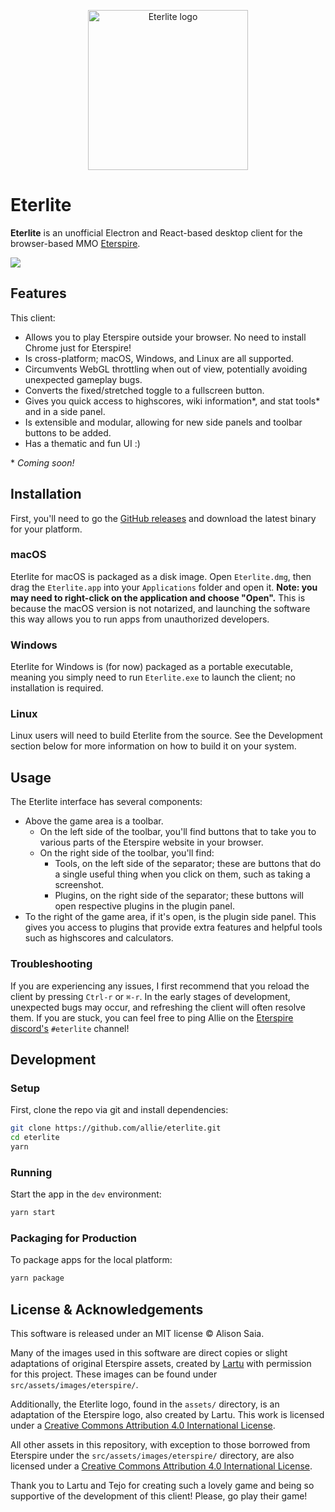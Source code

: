 <p align="center">
  <img align="center" alt="Eterlite logo" src="https://i.imgur.com/UCwCxzr.png" width="256" height="256" />
</p>

# Eterlite

**Eterlite** is an unofficial Electron and React-based desktop client for the browser-based MMO [Eterspire](https://eterspire.com).

<img src="https://i.imgur.com/eEGPgl1.png" />

## Features
This client:
* Allows you to play Eterspire outside your browser. No need to install Chrome just for Eterspire!
* Is cross-platform; macOS, Windows, and Linux are all supported.
* Circumvents WebGL throttling when out of view, potentially avoiding unexpected gameplay bugs.
* Converts the fixed/stretched toggle to a fullscreen button.
* Gives you quick access to highscores, wiki information\*, and stat tools\* and in a side panel.
* Is extensible and modular, allowing for new side panels and toolbar buttons to be added.
* Has a thematic and fun UI :)

\* *Coming soon!*

## Installation
First, you'll need to go the [GitHub releases](https://github.com/allie/eterlite/releases) and download the latest binary for your platform.

### macOS
Eterlite for macOS is packaged as a disk image. Open `Eterlite.dmg`, then drag the `Eterlite.app` into your `Applications` folder and open it. **Note: you may need to right-click on the application and choose "Open".** This is because the macOS version is not notarized, and launching the software this way allows you to run apps from unauthorized developers.

### Windows
Eterlite for Windows is (for now) packaged as a portable executable, meaning you simply need to run `Eterlite.exe` to launch the client; no installation is required.

### Linux
Linux users will need to build Eterlite from the source. See the Development section below for more information on how to build it on your system.

## Usage
The Eterlite interface has several components:
* Above the game area is a toolbar.
  * On the left side of the toolbar, you'll find buttons that to take you to various parts of the Eterspire website in your browser.
  * On the right side of the toolbar, you'll find:
    * Tools, on the left side of the separator; these are buttons that do a single useful thing when you click on them, such as taking a screenshot.
    * Plugins, on the right side of the separator; these buttons will open respective plugins in the plugin panel.
* To the right of the game area, if it's open, is the plugin side panel. This gives you access to plugins that provide extra features and helpful tools such as highscores and calculators.

### Troubleshooting
If you are experiencing any issues, I first recommend that you reload the client by pressing `Ctrl-r` or `⌘-r`. In the early stages of development, unexpected bugs may occur, and refreshing the client will often resolve them. If you are stuck, you can feel free to ping Allie on the [Eterspire discord's](https://discord.gg/6zVfuAYctU) `#eterlite` channel!

## Development

### Setup

First, clone the repo via git and install dependencies:

```bash
git clone https://github.com/allie/eterlite.git
cd eterlite
yarn
```

### Running

Start the app in the `dev` environment:

```bash
yarn start
```

### Packaging for Production

To package apps for the local platform:

```bash
yarn package
```

## License & Acknowledgements

This software is released under an MIT license © Alison Saia.

Many of the images used in this software are direct copies or slight adaptations of original Eterspire assets, created by [Lartu](http://lartu.net) with permission for this project. These images can be found under `src/assets/images/eterspire/`.

Additionally, the Eterlite logo, found in the `assets/` directory, is an adaptation of the Eterspire logo, also created by Lartu. This work is licensed under a [Creative Commons Attribution 4.0 International License](http://creativecommons.org/licenses/by/4.0/).

All other assets in this repository, with exception to those borrowed from Eterspire under the `src/assets/images/eterspire/` directory, are also licensed under a [Creative Commons Attribution 4.0 International License](http://creativecommons.org/licenses/by/4.0/).

Thank you to Lartu and Tejo for creating such a lovely game and being so supportive of the development of this client! Please, go play their game!
